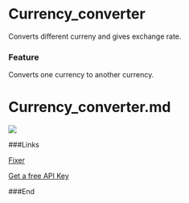 # Currency_converter
Converts different curreny and gives exchange rate.
### Feature

Converts one currency to another currency. 


# Currency_converter.md

![](https://cdn4.iconfinder.com/data/icons/currency-exchange-1/100/currency-exchange-49-512.png)







###Links

[Fixer](https://fixer.io)

[Get a free API Key](https://fixer.io/signup/free)



###End

